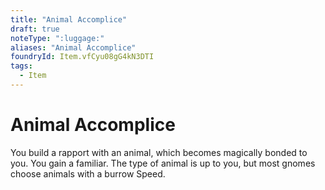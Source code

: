 ```yaml
---
title: "Animal Accomplice"
draft: true
noteType: ":luggage:"
aliases: "Animal Accomplice"
foundryId: Item.vfCyu08gG4kN3DTI
tags:
  - Item
---
```


# Animal Accomplice

You build a rapport with an animal, which becomes magically bonded to you. You gain a familiar. The type of animal is up to you, but most gnomes choose animals with a burrow Speed.
